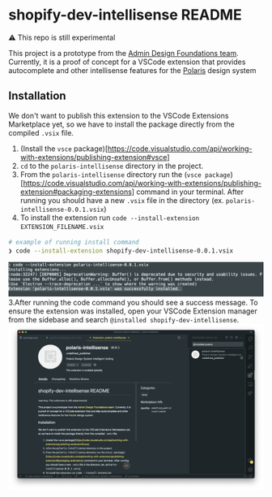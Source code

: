 # shopify-dev-intellisense README

:warning: This repo is still experimental

This project is a prototype from the [Admin Design Foundations team](https://vault.shopify.io/teams/612-Admin-Design-Foundations/overview?teamProjectRelationshipType=contributing&subteams=yes&order=progress_desc&page=first_25&progress=Explore_Build). Currently, it is a proof of concept for a VSCode extension that provides autocomplete and other intellisense features for the [Polaris](https://polaris.shopify.com/) design system

## Installation

We don't want to publish this extension to the VSCode Extensions Marketplace yet, so we have to install the package directly from the compiled `.vsix` file.

1. (Install the `vsce` package)[https://code.visualstudio.com/api/working-with-extensions/publishing-extension#vsce]
2. `cd` to the `polaris-intellisense` directory in the project.
3. From the `polaris-intellisense` directory run the (`vsce package`)[https://code.visualstudio.com/api/working-with-extensions/publishing-extension#packaging-extensions] command in your terminal. After running you should have a new `.vsix` file in the directory (ex. `polaris-intellisense-0.0.1.vsix`)
4. To install the extension run `code --install-extension EXTENSION_FILENAME.vsix`

```bash
# example of running install command
❯ code --install-extension shopify-dev-intellisense-0.0.1.vsix
```

![Success message of installed package in the terminal](docs/sample-install.png)
3.After running the code command you should see a success message. To ensure the extension was installed, open your VSCode Extension manager from the sidebase and search `@installed shopify-dev-intellisense`.
![Installed extension from the VSCode extensions menu](docs/install-extension.png)
